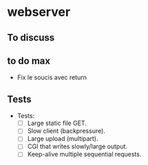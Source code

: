 # webserver

## To discuss

## to do max

- Fix le soucis avec return

## Tests

- Tests:
  - [ ] Large static file GET.
  - [ ] Slow client (backpressure).
  - [ ] Large upload (multipart).
  - [ ] CGI that writes slowly/large output.
  - [ ] Keep-alive multiple sequential requests.
